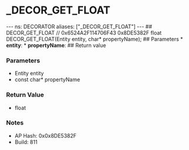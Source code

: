 # _DECOR_GET_FLOAT

--- ns: DECORATOR aliases: ["_DECOR_GET_FLOAT"] --- ## DECOR_GET_FLOAT  // 0x6524A2F114706F43 0x8DE5382F float DECOR_GET_FLOAT(Entity entity, char* propertyName);  ## Parameters * **entity**: * **propertyName**:  ## Return value

### Parameters
* Entity entity
* const char* propertyName

### Return Value
* float

### Notes
* AP Hash: 0x0x8DE5382F
* Build: 811

